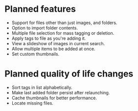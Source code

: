 # Planned features
- Support for files other than just images, and folders.
- Option to import folder contents.
- Multiple file selection for mass tagging or deletion.
- Apply tags to file as you're adding it.
- View a slideshow of images in current search.
- Allow multiple items to be added at once.
- Set custom thumbnails.

# Planned quality of life changes
- Sort tags in list alphabetically.
- Make last added folder persist after relaunching.
- Cache thumbnails for better performance.
- Locate missing files.
